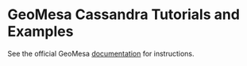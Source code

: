 GeoMesa Cassandra Tutorials and Examples
========================================

See the official GeoMesa [documentation](http://www.geomesa.org/documentation/tutorials/index.html) for instructions.
